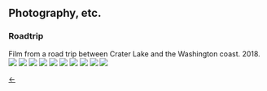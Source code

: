 ## Photography, etc.<br/>

### Roadtrip<br/>

Film from a road trip between Crater Lake and the Washington coast. 2018.<br/>
<img src="./images/roadtrip-1.jpg">
<img src="./images/roadtrip-2.jpg">
<img src="./images/roadtrip-3.jpg">
<img src="./images/roadtrip-4.jpg">
<img src="./images/roadtrip-5.jpg">
<img src="./images/roadtrip-6.jpg">
<img src="./images/roadtrip-7.jpg">
<img src="./images/roadtrip-8.jpg">
<img src="./images/roadtrip-9.jpg">
<img src="./images/roadtrip-10.jpg"><br/>

[&#8592;](./art)
